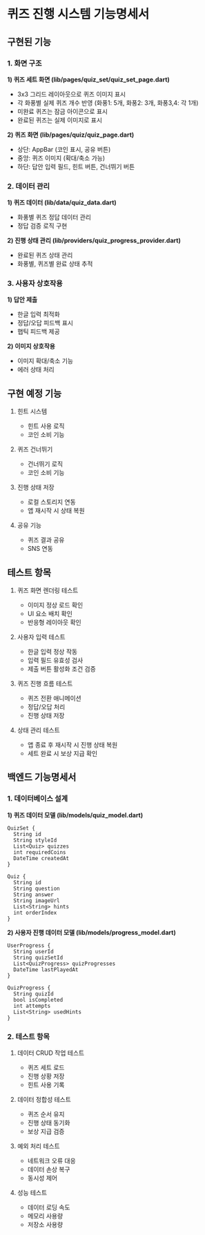 # 퀴즈 진행 시스템 기능명세서

## 구현된 기능

### 1. 화면 구조

**1) 퀴즈 세트 화면 (lib/pages/quiz_set/quiz_set_page.dart)**

- 3x3 그리드 레이아웃으로 퀴즈 이미지 표시
- 각 화풍별 실제 퀴즈 개수 반영 (화풍1: 5개, 화풍2: 3개, 화풍3,4: 각 1개)
- 미완료 퀴즈는 잠금 아이콘으로 표시
- 완료된 퀴즈는 실제 이미지로 표시

**2) 퀴즈 화면 (lib/pages/quiz/quiz_page.dart)**

- 상단: AppBar (코인 표시, 공유 버튼)
- 중앙: 퀴즈 이미지 (확대/축소 가능)
- 하단: 답안 입력 필드, 힌트 버튼, 건너뛰기 버튼

### 2. 데이터 관리

**1) 퀴즈 데이터 (lib/data/quiz_data.dart)**

- 화풍별 퀴즈 정답 데이터 관리
- 정답 검증 로직 구현

**2) 진행 상태 관리 (lib/providers/quiz_progress_provider.dart)**

- 완료된 퀴즈 상태 관리
- 화풍별, 퀴즈별 완료 상태 추적

### 3. 사용자 상호작용

**1) 답안 제출**

- 한글 입력 최적화
- 정답/오답 피드백 표시
- 햅틱 피드백 제공

**2) 이미지 상호작용**

- 이미지 확대/축소 기능
- 에러 상태 처리

## 구현 예정 기능

1. 힌트 시스템

   - 힌트 사용 로직
   - 코인 소비 기능

2. 퀴즈 건너뛰기

   - 건너뛰기 로직
   - 코인 소비 기능

3. 진행 상태 저장

   - 로컬 스토리지 연동
   - 앱 재시작 시 상태 복원

4. 공유 기능
   - 퀴즈 결과 공유
   - SNS 연동

## 테스트 항목

1. 퀴즈 화면 렌더링 테스트

   - 이미지 정상 로드 확인
   - UI 요소 배치 확인
   - 반응형 레이아웃 확인

2. 사용자 입력 테스트

   - 한글 입력 정상 작동
   - 입력 필드 유효성 검사
   - 제출 버튼 활성화 조건 검증

3. 퀴즈 진행 흐름 테스트

   - 퀴즈 전환 애니메이션
   - 정답/오답 처리
   - 진행 상태 저장

4. 상태 관리 테스트
   - 앱 종료 후 재시작 시 진행 상태 복원
   - 세트 완료 시 보상 지급 확인

## 백엔드 기능명세서

### 1. 데이터베이스 설계

**1) 퀴즈 데이터 모델 (lib/models/quiz_model.dart)**

```
QuizSet {
  String id
  String styleId
  List<Quiz> quizzes
  int requiredCoins
  DateTime createdAt
}

Quiz {
  String id
  String question
  String answer
  String imageUrl
  List<String> hints
  int orderIndex
}
```

**2) 사용자 진행 데이터 모델 (lib/models/progress_model.dart)**

```
UserProgress {
  String userId
  String quizSetId
  List<QuizProgress> quizProgresses
  DateTime lastPlayedAt
}

QuizProgress {
  String quizId
  bool isCompleted
  int attempts
  List<String> usedHints
}
```

### 2. 테스트 항목

1. 데이터 CRUD 작업 테스트

   - 퀴즈 세트 로드
   - 진행 상황 저장
   - 힌트 사용 기록

2. 데이터 정합성 테스트

   - 퀴즈 순서 유지
   - 진행 상태 동기화
   - 보상 지급 검증

3. 예외 처리 테스트

   - 네트워크 오류 대응
   - 데이터 손상 복구
   - 동시성 제어

4. 성능 테스트
   - 데이터 로딩 속도
   - 메모리 사용량
   - 저장소 사용량
